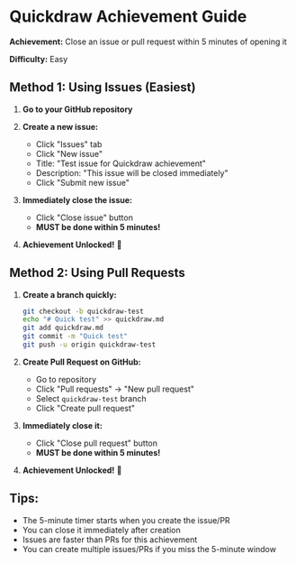 # Quickdraw Achievement Guide

**Achievement:** Close an issue or pull request within 5 minutes of opening it

**Difficulty:** Easy

## Method 1: Using Issues (Easiest)

1. **Go to your GitHub repository**

2. **Create a new issue:**
   - Click "Issues" tab
   - Click "New issue"
   - Title: "Test issue for Quickdraw achievement"
   - Description: "This issue will be closed immediately"
   - Click "Submit new issue"

3. **Immediately close the issue:**
   - Click "Close issue" button
   - **MUST be done within 5 minutes!**

4. **Achievement Unlocked!** 🎉

## Method 2: Using Pull Requests

1. **Create a branch quickly:**
   ```bash
   git checkout -b quickdraw-test
   echo "# Quick test" >> quickdraw.md
   git add quickdraw.md
   git commit -m "Quick test"
   git push -u origin quickdraw-test
   ```

2. **Create Pull Request on GitHub:**
   - Go to repository
   - Click "Pull requests" → "New pull request"
   - Select `quickdraw-test` branch
   - Click "Create pull request"

3. **Immediately close it:**
   - Click "Close pull request" button
   - **MUST be done within 5 minutes!**

4. **Achievement Unlocked!** 🎉

## Tips:
- The 5-minute timer starts when you create the issue/PR
- You can close it immediately after creation
- Issues are faster than PRs for this achievement
- You can create multiple issues/PRs if you miss the 5-minute window
